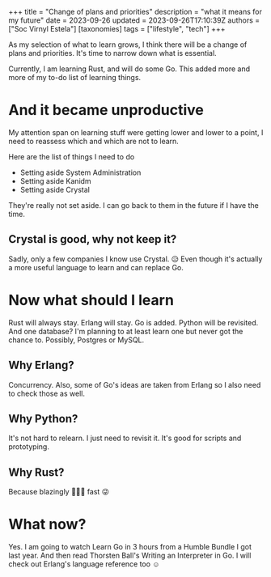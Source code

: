+++
title = "Change of plans and priorities"
description = "what it means for my future"
date = 2023-09-26
updated = 2023-09-26T17:10:39Z
authors = ["Soc Virnyl Estela"]
[taxonomies]
tags = ["lifestyle", "tech"]
+++

As my selection of what to learn grows, I think there will be a change of
plans and priorities. It's time to narrow down what is essential.

Currently, I am learning Rust, and will do some Go. This added more and more of
my to-do list of learning things.

# And it became unproductive

My attention span on learning stuff were getting lower and lower to a point,
I need to reassess which and which are not to learn.

Here are the list of things I need to do 

- Setting aside System Administration
- Setting aside Kanidm
- Setting aside Crystal

They're really not set aside. I can go back to them in the future if I have the time.

## Crystal is good, why not keep it?

Sadly, only a few companies I know use Crystal. 😥 Even though it's actually a more
useful language to learn and can replace Go.

# Now what should I learn

Rust will always stay. Erlang will stay. Go is added. Python will be revisited. And one database?
I'm planning to at least learn one but never got the chance to. Possibly, Postgres or MySQL.


## Why Erlang?

Concurrency. Also, some of Go's ideas are taken from Erlang so I also need to check those as well.

## Why Python?

It's not hard to relearn. I just need to revisit it. It's good for scripts and prototyping.

## Why Rust?

Because blazingly 🚀🚀🚀 fast 😜

# What now?

Yes. I am going to watch Learn Go in 3 hours from a Humble Bundle I got last year. And then
read Thorsten Ball's Writing an Interpreter in Go. I will check out Erlang's language reference
too ☺️
